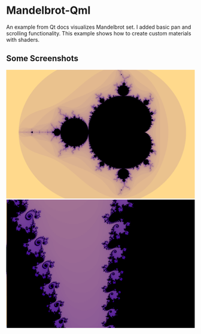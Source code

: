 # Mandelbrot-Qml
An example from Qt docs visualizes Mandelbrot set. I added basic pan and scrolling functionality.
This example shows how to create custom materials with shaders.

## Some Screenshots
![Screenshot](pictures/picture1.png)
![Screenshot](pictures/picture2.png)
